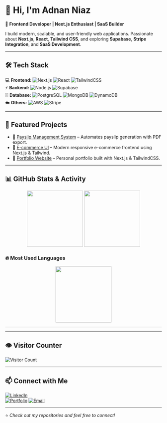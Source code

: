 # 👋 Hi, I'm Adnan Niaz

🚀 **Frontend Developer | Next.js Enthusiast | SaaS Builder**

I build modern, scalable, and user-friendly web applications. Passionate about **Next.js**, **React**, **Tailwind CSS**, and exploring **Supabase**, **Stripe Integration**, and **SaaS Development**.

---

## 🛠️ Tech Stack
💻 **Frontend:** ![Next.js](https://img.shields.io/badge/Next.js-black?style=flat&logo=next.js) ![React](https://img.shields.io/badge/React-blue?style=flat&logo=react) ![TailwindCSS](https://img.shields.io/badge/TailwindCSS-38B2AC?style=flat&logo=tailwind-css)  
⚡ **Backend:** ![Node.js](https://img.shields.io/badge/Node.js-43853D?style=flat&logo=node.js&logoColor=white) ![Supabase](https://img.shields.io/badge/Supabase-3ECF8E?style=flat&logo=supabase)  
🗄️ **Database:** ![PostgreSQL](https://img.shields.io/badge/PostgreSQL-316192?style=flat&logo=postgresql) ![MongoDB](https://img.shields.io/badge/MongoDB-4EA94B?style=flat&logo=mongodb) ![DynamoDB](https://img.shields.io/badge/AWS%20DynamoDB-4053D6?style=flat&logo=amazondynamodb)  
☁️ **Others:** ![AWS](https://img.shields.io/badge/AWS-FF9900?style=flat&logo=amazonaws) ![Stripe](https://img.shields.io/badge/Stripe-626CD9?style=flat&logo=stripe)

---

## 🌟 Featured Projects
- 🔹 [Payslip Management System](#) – Automates payslip generation with PDF export.  
- 🔹 [E-commerce UI](#) – Modern responsive e-commerce frontend using Next.js & Tailwind.  
- 🔹 [Portfolio Website](#) – Personal portfolio built with Next.js & TailwindCSS.  

---

## 📊 GitHub Stats & Activity
<p align="center">
  <img src="https://github-readme-stats.vercel.app/api?username=adnanniazdev&show_icons=true&theme=radical" height="180em" />
  <img src="https://github-readme-streak-stats.herokuapp.com/?user=adnanniazdev&theme=radical" height="180em" />
</p>

### 🔥 Most Used Languages
<p align="center">
  <img src="https://github-readme-stats.vercel.app/api/top-langs/?username=adnanniazdev&layout=compact&theme=radical" height="180em" />
</p>

---

---

## 👁️ Visitor Counter
![Visitor Count](https://komarev.com/ghpvc/?username=adnanniazdev&label=Visitors&color=brightgreen)

---

## 📫 Connect with Me
[![LinkedIn](https://img.shields.io/badge/LinkedIn-Connect-blue?style=for-the-badge&logo=linkedin)](https://www.linkedin.com/in/adnanniazdev)  
[![Portfolio](https://img.shields.io/badge/Portfolio-Visit-brightgreen?style=for-the-badge&logo=vercel)]([https://your-portfolio-link.com](https://adnandev-silk.vercel.app/))  
[![Email](https://img.shields.io/badge/Email-Contact-red?style=for-the-badge&logo=gmail)](mailto:adnantanoli2662l@gmail.com)

---

⭐️ _Check out my repositories and feel free to connect!_
